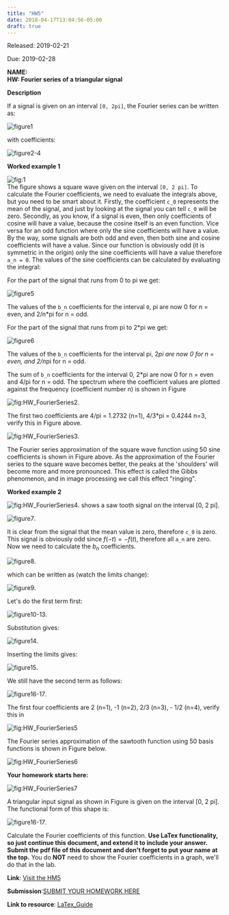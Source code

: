 ```yaml
---
title: "HW5"
date: 2018-04-17T13:04:56-05:00
draft: true
---
```


Released: 2019-02-21

Due: 2019-02-28

**NAME:**  
**HW: Fourier series of a triangular signal**

**Description**

If a signal is given on an interval ```[0, 2pi]```, the Fourier series can be written as:

![figure1](https://github.com/ABE425/ABE425/blob/Rongliu/data/hw/HW_other/Fourier1.png)

with coefficients:

![figure2-4](https://github.com/ABE425/ABE425/blob/Rongliu/data/hw/HW_other/Fourier2-4.png)

**Worked example 1**

![fig:1](https://github.com/ABE425/ABE425/blob/Rongliu/data/hw/hw_fourierseries/HW_FourierSeries1.png)  
The figure shows a square wave given on the interval ```[0, 2 pi]```. To calculate the Fourier coefficients, we need to evaluate the integrals above, but you need to be smart about it. Firstly, the coefficient ```c_0``` represents the mean of the signal, and just by looking at the signal you can tell ```c_0``` will be zero. Secondly, as you know, if a signal is even, then only coefficients of cosine will have a value, because the cosine itself is an even function. Vice versa for an odd function where only the sine coefficients will have a value. By the way, some signals are both odd and even, then both sine and cosine coefficients will have a value. Since our function is obviously odd (it is symmetric in the origin) only the sine coefficients will have a value therefore ```a_n = 0```. The values of the sine coefficients can be calculated by evaluating the integral:

For the part of the signal that runs from 0 to pi we get:

![figure5](https://github.com/ABE425/ABE425/blob/Rongliu/data/hw/HW_other/fourier5.png)

The values of the ```b_n``` coefficients for the interval ```0```, pi are now 0 for n = even, and 2/n*pi for n = odd.

For the part of the signal that runs from pi to 2*pi we get:

![figure6](https://github.com/ABE425/ABE425/blob/Rongliu/data/hw/HW_other/fourier6.png)

The values of the ```b_n``` coefficients for the interval pi, 2*pi are now 0 for n = even, and 2/n*pi for n = odd.

The sum of ```b_n``` coefficients for the interval 0, 2*pi are now 0 for n = even and 4/pi for n = odd. The spectrum where the coefficient values are plotted against the frequency (coefficient number n) is shown in Figure

![fig:HW_FourierSeries2](https://github.com/ABE425/ABE425/blob/Rongliu/data/hw/hw_fourierseries/HW_FourierSeries2.png).

The first two coefficients are 4/pi = 1.2732 (n=1), 4/3*pi = 0.4244 n=3, verify this in Figure above.

![fig:HW_FourierSeries3](https://github.com/ABE425/ABE425/blob/Rongliu/data/hw/hw_fourierseries/HW_FourierSeries3.png).

The Fourier series approximation of the square wave function using 50 sine coefficients is shown in Figure above. As the approximation of the Fourier series to the square wave becomes better, the peaks at the 'shoulders' will become more and more pronounced. This effect is called the Gibbs phenomenon, and in image processing we call this effect "ringing".

**Worked example 2**

![fig:HW_FourierSeries4](https://github.com/ABE425/ABE425/blob/Rongliu/data/hw/hw_fourierseries/HW_FourierSeries4.png).
shows a saw tooth signal on the interval [0, 2 pi].

![figure7](https://github.com/ABE425/ABE425/blob/Rongliu/data/hw/HW_other/fourier7.png).

It is clear from the signal that the mean value is zero, therefore ```c_0``` is zero. This signal is obviously odd since $f(-t) = -f(t)$, therefore all ```a_n``` are zero. Now we need to calculate the $b_n$ coefficients.

![figure8](https://github.com/ABE425/ABE425/blob/Rongliu/data/hw/HW_other/fourier8.png).

which can be written as (watch the limits change):

![figure9](https://github.com/ABE425/ABE425/blob/Rongliu/data/hw/HW_other/fourier9.png).

Let's do the first term first:

![figure10-13](https://github.com/ABE425/ABE425/blob/Rongliu/data/hw/HW_other/fourier10-13.png).

Substitution gives:

![figure14](https://github.com/ABE425/ABE425/blob/Rongliu/data/hw/HW_other/fourier14.png).

Inserting the limits gives:

![figure15](https://github.com/ABE425/ABE425/blob/Rongliu/data/hw/HW_other/fourier15.png).

We still have the second term as follows:

![figure16-17](https://github.com/ABE425/ABE425/blob/Rongliu/data/hw/HW_other/fourier16-17.png).

The first four coefficients are 2 (n=1), -1 (n=2), 2/3 (n=3), - 1/2 (n=4), verify this in

![fig:HW_FourierSeries5](https://github.com/ABE425/ABE425/blob/Rongliu/data/hw/hw_fourierseries/HW_FourierSeries5.png)

The Fourier series approximation of the sawtooth function using 50 basis functions is shown in Figure below.

![fig:HW_FourierSeries6](https://github.com/ABE425/ABE425/blob/Rongliu/data/hw/hw_fourierseries/HW_FourierSeries6.png)

**Your homework starts here:**

![fig:HW_FourierSeries7](https://github.com/ABE425/ABE425/blob/Rongliu/data/hw/hw_fourierseries/HW_FourierSeries7.png)

A triangular input signal as shown in Figure is given on the interval [0, 2 pi]. The functional form of this shape is:

![figure16-17](https://github.com/ABE425/ABE425/blob/Rongliu/data/hw/HW_other/fourier16-17.png).

Calculate the Fourier coefficients of this function.
**Use LaTex functionality, so just continue this document, and extend it to include your answer. Submit the pdf file of this document and don't forget to put your name at the top.** You do **NOT** need to show the Fourier coefficients in a graph, we'll do that in the lab.

**Link**: [Visit the HM5](https://github.com/ABE425/ABE425/tree/master/data/hw/HW_TheveninEquivalents )

**Submission**:[SUBMIT YOUR HOMEWORK HERE]()

**Link to resource**: [LaTex_Guide](../../resources/LaTex_Guide.md)

